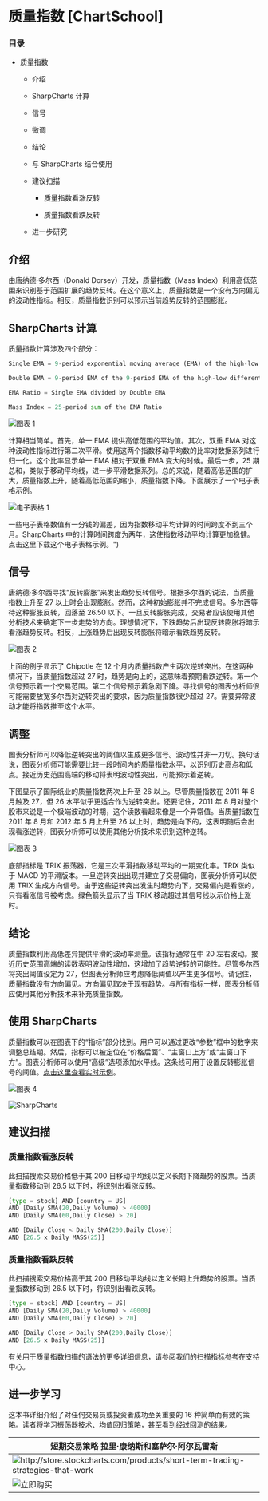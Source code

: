 # 质量指数 [ChartSchool]

### 目录

+   质量指数

    +   介绍

    +   SharpCharts 计算

    +   信号

    +   微调

    +   结论

    +   与 SharpCharts 结合使用

    +   建议扫描

        +   质量指数看涨反转

        +   质量指数看跌反转

    +   进一步研究

## 介绍

由唐纳德·多尔西（Donald Dorsey）开发，质量指数（Mass Index）利用高低范围来识别基于范围扩展的趋势反转。在这个意义上，质量指数是一个没有方向偏见的波动性指标。相反，质量指数识别可以预示当前趋势反转的范围膨胀。

## SharpCharts 计算

质量指数计算涉及四个部分：

```py
Single EMA = 9-period exponential moving average (EMA) of the high-low differential  

Double EMA = 9-period EMA of the 9-period EMA of the high-low differential 

EMA Ratio = Single EMA divided by Double EMA 

Mass Index = 25-period sum of the EMA Ratio 

```

![图表 1](img/4886b2591c4631833238106b2ba83c6c.jpg "图表 1")

计算相当简单。首先，单一 EMA 提供高低范围的平均值。其次，双重 EMA 对这种波动性指标进行第二次平滑。使用这两个指数移动平均数的比率对数据系列进行归一化。这个比率显示单一 EMA 相对于双重 EMA 变大的时候。最后一步，25 期总和，类似于移动平均线，进一步平滑数据系列。总的来说，随着高低范围的扩大，质量指数上升，随着高低范围的缩小，质量指数下降。下面展示了一个电子表格示例。

![电子表格 1](img/3e4307932289d84bc8164a84c6a7954d.jpg "电子表格 1")

一些电子表格数值有一分钱的偏差，因为指数移动平均计算的时间跨度不到三个月。SharpCharts 中的计算时间跨度为两年，这使指数移动平均计算更加稳健。点击这里下载这个电子表格示例。")

## 信号

唐纳德·多尔西寻找“反转膨胀”来发出趋势反转信号。根据多尔西的说法，当质量指数上升至 27 以上时会出现膨胀。然而，这种初始膨胀并不完成信号。多尔西等待这种膨胀反转，回落至 26.50 以下。一旦反转膨胀完成，交易者应该使用其他分析技术来确定下一步走势的方向。理想情况下，下跌趋势后出现反转膨胀将暗示看涨趋势反转。相反，上涨趋势后出现反转膨胀将暗示看跌趋势反转。

![图表 2](img/df48c1a6a50b160c0af3f138e2a3c813.jpg "图表 2")

上面的例子显示了 Chipotle 在 12 个月内质量指数产生两次逆转突出。在这两种情况下，当质量指数超过 27 时，趋势是向上的，这意味着预期看跌逆转。第一个信号预示着一个交易范围。第二个信号预示着急剧下降。寻找信号的图表分析师很可能需要放宽多尔西对逆转突出的要求，因为质量指数很少超过 27。需要异常波动才能将指数推至这个水平。

## 调整

图表分析师可以降低逆转突出的阈值以生成更多信号。波动性并非一刀切。换句话说，图表分析师可能需要比较一段时间内的质量指数水平，以识别历史高点和低点。接近历史范围高端的移动将表明波动性突出，可能预示着逆转。

下图显示了国际纸业的质量指数两次上升至 26 以上。尽管质量指数在 2011 年 8 月触及 27，但 26 水平似乎更适合作为逆转突出。还要记住，2011 年 8 月对整个股市来说是一个极端波动的时期，这个读数看起来像是一个异常值。当质量指数在 2011 年 8 月和 2012 年 5 月上升至 26 以上时，趋势是向下的，这表明随后会出现看涨逆转，图表分析师可以使用其他分析技术来识别这种逆转。

![图表 3](img/b668d2f65bdb4e14702dfb3112f53dfb.jpg "图表 3")

底部指标是 TRIX 振荡器，它是三次平滑指数移动平均的一期变化率。TRIX 类似于 MACD 的平滑版本。一旦逆转突出出现并建立了交易偏向，图表分析师可以使用 TRIX 生成方向信号。由于这些逆转突出发生时趋势向下，交易偏向是看涨的，只有看涨信号被考虑。绿色箭头显示了当 TRIX 移动超过其信号线以示价格上涨时。

## 结论

质量指数利用高低差异提供平滑的波动率测量。该指标通常在中 20 左右波动。接近历史范围高端的读数表明波动性增加，这增加了趋势逆转的可能性。尽管多尔西将突出阈值设定为 27，但图表分析师应考虑降低阈值以产生更多信号。请记住，质量指数没有方向偏见。方向偏见取决于现有趋势。与所有指标一样，图表分析师应使用其他分析技术来补充质量指数。

## 使用 SharpCharts

质量指数可以在图表下的“指标”部分找到。用户可以通过更改“参数”框中的数字来调整总结期。然后，指标可以被定位在“价格后面”、“主窗口上方”或“主窗口下方”。图表分析师可以使用“高级”选项添加水平线。这条线可用于设置反转膨胀信号的阈值。[点击这里查看实时示例](http://scharts.co/Rz7CZ1 "http://scharts.co/Rz7CZ1")。

![图表 4](img/96380e6c360c34942e3dadd240c28fb6.jpg "图表 4")

![SharpCharts](img/a0d33c33f1bf56a413179e5e95475ec3.jpg "SharpCharts")

## 建议扫描

### 质量指数看涨反转

此扫描搜索交易价格低于其 200 日移动平均线以定义长期下降趋势的股票。当质量指数移动到 26.5 以下时，将识别出看涨反转。

```py
[type = stock] AND [country = US] 
AND [Daily SMA(20,Daily Volume) > 40000] 
AND [Daily SMA(60,Daily Close) > 20] 

AND [Daily Close < Daily SMA(200,Daily Close)] 
AND [26.5 x Daily MASS(25)] 
```

### 质量指数看跌反转

此扫描搜索交易价格高于其 200 日移动平均线以定义长期上升趋势的股票。当质量指数移动到 26.5 以下时，将识别出看跌反转。

```py
[type = stock] AND [country = US] 
AND [Daily SMA(20,Daily Volume) > 40000] 
AND [Daily SMA(60,Daily Close) > 20] 

AND [Daily Close > Daily SMA(200,Daily Close)] 
AND [26.5 x Daily MASS(25)] 
```

有关用于质量指数扫描的语法的更多详细信息，请参阅我们的[扫描指标参考](http://stockcharts.com/docs/doku.php?id=scans:indicators#mass_index_mass "http://stockcharts.com/docs/doku.php?id=scans:indicators#mass_index_mass")在支持中心。

## 进一步学习

这本书详细介绍了对任何交易员或投资者成功至关重要的 16 种简单而有效的策略。读者将学习振荡器技术、均值回归策略，甚至看到经过回测的结果。

| **短期交易策略** 拉里·康纳斯和塞萨尔·阿尔瓦雷斯 |
| --- |
| ![](http://store.stockcharts.com/products/short-term-trading-strategies-that-work "http://store.stockcharts.com/products/short-term-trading-strategies-that-work") |
| ![立即购买](http://store.stockcharts.com/products/short-term-trading-strategies-that-work "http://store.stockcharts.com/products/short-term-trading-strategies-that-work") |
